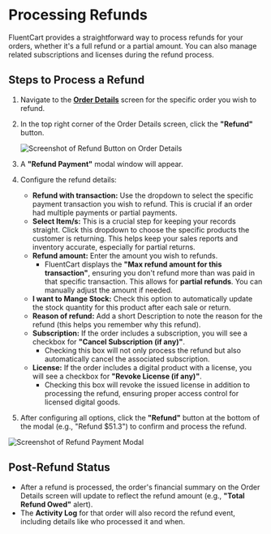  # Processing Refunds

FluentCart provides a straightforward way to process refunds for your orders, whether it's a full refund or a partial amount. You can also manage related subscriptions and licenses during the refund process.

## Steps to Process a Refund

1.  Navigate to the **[Order Details](/guide/store-management/orders-management/order-details-overview)** screen for the specific order you wish to refund.
2.  In the top right corner of the Order Details screen, click the **"Refund"** button.

    ![Screenshot of Refund Button on Order Details](/images/store-management/processing-refunds/refund-button-on-order.webp)

3.  A **"Refund Payment"** modal window will appear.

4.  Configure the refund details:
    * **Refund with transaction\:** Use the dropdown to select the specific payment transaction you wish to refund. This is crucial if an order had multiple payments or partial payments.
    * **Select Item/s:** This is a crucial step for keeping your records straight. Click this dropdown to choose the specific products the customer is returning. This helps keep your sales reports and inventory accurate, especially for partial returns. 
    * **Refund amount\:** Enter the amount you wish to refunds.
        * FluentCart displays the **"Max refund amount for this transaction"**, ensuring you don't refund more than was paid in that specific transaction. This allows for **partial refunds**. You can manually adjust the amount if needed.
    * **I want to Mange Stock:** Check this option to automatically update the stock quantity for this product after each sale or return. 
    * **Reason of refund:** Add a short Description to note the reason for the refund (this helps you remember why this refund).
    * **Subscription:** If the order includes a subscription, you will see a checkbox for **"Cancel Subscription (if any)"**.
        * Checking this box will not only process the refund but also automatically cancel the associated subscription.
    * **License:** If the order includes a digital product with a license, you will see a checkbox for **"Revoke License (if any)"**.
        * Checking this box will revoke the issued license in addition to processing the refund, ensuring proper access control for licensed digital goods. 

5.  After configuring all options, click the **"Refund"** button at the bottom of the modal (e.g., "Refund $51.3") to confirm and process the refund.

![Screenshot of Refund Payment Modal](/images/store-management/processing-refunds/refund-payment-modal.webp)

## Post-Refund Status

* After a refund is processed, the order's financial summary on the Order Details screen will update to reflect the refund amount (e.g., **"Total Refund Owed"** alert).
* The **Activity Log** for that order will also record the refund event, including details like who processed it and when.
